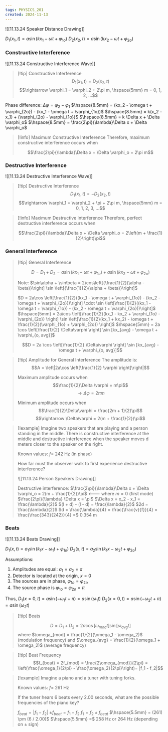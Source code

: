 ```yaml
---
tags: PHYSICS_201
created: 2024-11-13
---
```


![[11.13.24 Speaker Distance Drawing]]

$D_1(x_1, t) = a\sin({kx_1 - \omega t + \varphi_{1o}})$
$D_2(x_2, t) = a\sin({kx_2 - \omega t + \varphi_{2o}})$

### Constructive Interference

![[11.13.24 Constructive Interference Wave]]

> [!tip] Constructive Interference
> $$D_1(x_1, t) = D_2(x_2, t)$$
> $$\rightarrow \varphi_1 = \varphi_2 + 2\pi m, \hspace{5mm} m = 0, 1, 2, ...$$

Phase difference:
$\Delta \varphi = \varphi_2 - \varphi_1$
$\hspace{8.5mm} = (kx_2 - \omega t + \varphi_{2o}) - (kx_1 - \omega t + \varphi_{1o})$
$\hspace{8.5mm} = k(x_2 - x_1) + (\varphi_{2o} - \varphi_{1o})$
$\hspace{8.5mm} = k \Delta x + \Delta \varphi_o$
$\hspace{8.5mm} = \frac{2\pi}{\lambda}\Delta x + \Delta \varphi_o$

> [!info] Maximum Constructive Interference
> Therefore, maximum constructive interference occurs when
> 
> $$\frac{2\pi}{\lambda}\Delta x + \Delta \varphi_o = 2\pi m$$

### Destructive Interference

![[11.13.24 Destructive Interference Wave]]

> [!tip] Destructive Interference
> $$D_1(x_1, t) = -D_2(x_2, t)$$
> $$\rightarrow \varphi_1 = \varphi_2 + \pi + 2\pi m, \hspace{5mm} m = 0, 1, 2, 3, ...$$

> [!info] Maximum Destructive Interference
> Therefore, perfect destructive interference occurs when
> 
> $$\frac{2\pi}{\lambda}\Delta x + \Delta \varphi_o = 2\left(m + \frac{1}{2}\right)\pi$$

### General Interference

> [!tip] General Interference
> 
> $$D = D_1 + D_2 = a\sin({kx_1 - \omega t + \varphi_{1o}}) + a\sin({kx_2 - \omega t + \varphi_{2o}})$$
> 
> Note: $\sin\alpha + \sin\beta = 2\cos\left[{\frac{1}{2}(\alpha - \beta)}\right] \sin \left[{\frac{1}{2}(\alpha + \beta)}\right]$
> 
> $D = 2a\cos \left[\frac{1}{2}((kx_1 - \omega t + \varphi_{1o}) - (kx_2 - \omega t + \varphi_{2o}))\right] \cdot \sin \left[\frac{1}{2}((kx_1 - \omega t + \varphi_{1o}) - (kx_2 - \omega t + \varphi_{2o}))\right]$
> $\hspace{5mm} = 2a\cos \left[\frac{1}{2}(kx_1 - kx_2 + \varphi_{1o} - \varphi_{2o}) \right] \sin \left[\frac{1}{2}(kx_1 + kx_2) - \omega t + \frac{1}{2}(\varphi_{1o} + \varphi_{2o}) \right]$
> $\hspace{5mm} = 2a \cos \left[\frac{1}{2} \Delta\varphi \right] \sin [kx_{avg} - \omega t + \varphi_{o, avg}]$
> 
> $$D = 2a \cos \left[\frac{1}{2} \Delta\varphi \right] \sin [kx_{avg} - \omega t + \varphi_{o, avg}]$$

> [!tip] Amplitude for General Interference
> The amplitude is:
> $$A = \left|2a\cos \left[\frac{1}{2} \varphi \right]\right|$$
> 
> Maximum amplitude occurs when
> $$\frac{1}{2}\Delta \varphi = m\pi$$
> $$\rightarrow \Delta\varphi = 2\pi m$$
> 
> Minimum amplitude occurs when
> $$\frac{1}{2}\Delta\varphi = \frac{2m + 1}{2}\pi$$
> $$\rightarrow \Delta\varphi = 2(m + \frac{1}{2})\pi$$

> [!example]
> Imagine two speakers that are playing and a person standing in the middle. There is constructive interference at the middle and destructive interference when the speaker moves d meters closer to the speaker on the right.
> 
> Known values:
> $f =$ 242 Hz (in phase)
> 
> How far must the observer walk to first experience destructive interference?
> 
> ![[11.13.24 Person Speakers Drawing]]
> 
> Destructive interference:
> $\frac{2\pi}{\lambda}\Delta x + \Delta \varphi_o = 2(m + \frac{1}{2})\pi$ <--- where $m = 0$ (first mode)
> $\frac{2\pi}{\lambda} \Delta x = \pi$
> $\Delta x = x_2 - x_1 = \frac{\lambda}{2}$
> $(l + d) - (l - d) = \frac{\lambda}{2}$
> $2d = \frac{\lambda}{2}$
> $d = \frac{\lambda}{4} = \frac{\frac{v}{f}}{4} = \frac{\frac{343}{242}}{4} =$ 0.354 m

### Beats

![[11.13.24 Beats Drawing]]

$D_1(x, t) = a_1\sin({k_1 x - \omega_1 t + \varphi_{1o}})$
$D_2(x, t) = a_2\sin({k_1 x - \omega_2 t + \varphi_{2o}})$

Assumptions:
1. Amplitudes are equal: $a_1 = a_2 = a$
2. Detector is located at the origin, $x = 0$
3. The sources are in phase, $\varphi_{1o} = \varphi_{2o}$
4. The source phase is $\varphi_{1o} = \varphi_{2o} = \pi$

Thus,
$D_1(x = 0, t) = a\sin({-\omega_1 t + \pi}) = a\sin({\omega_1 t})$
$D_2(x = 0, t) = a\sin({-\omega_2 t + \pi}) = a\sin({\omega_2 t})$

> [!tip] Beats
> 
> $$D = D_1 + D_2 = 2a\cos[\omega_{mod} t] \sin[\omega_{avg} t]$$
> where $\omega_{mod} = \frac{1}{2}(\omega_1 - \omega_2)$ (modulation frequency) and $\omega_{avg} = \frac{1}{2}(\omega_1 + \omega_2)$ (average frequency)

> [!tip] Beat Frequency
> $$f_{beat} = 2f_{mod} = \frac{2\omega_{mod}}{2\pi} = \left(\frac{\omega_1}{2\pi} - \frac{\omega_2}{2\pi}\right)= |f_1 - f_2|$$

> [!example]
> Imagine a piano and a tuner with tuning forks.
> 
> Known values:
> $f =$ 261 Hz
> 
> If the tuner hears 6 beats every 2.00 seconds, what are the possible frequencies of the piano key?
> 
> $f_{beat} = |f_1 - f_2|$
> $\pm f_{beat} = f_1 - f_2$
> $f_1 = f_2 \pm f_{beat}$
> $\hspace{5.5mm} = (261) \pm (6 / 2.00)$
> $\hspace{5.5mm} =$ 258 Hz or 264 Hz (depending on $\pm$ sign)